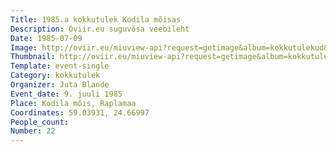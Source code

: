 ```yaml
---
Title: 1985.a kokkutulek Kodila mõisas
Description: Oviir.eu suguvõsa veebileht
Date: 1985-07-09
Image: http://oviir.eu/miuview-api?request=getimage&album=kokkutulekud&item=1985-22.-kokkutulek-9.-juuli-perekond-plande-kutsel-kodila-misas.jpg&size=1200&mode=longest
Thumbnail: http://oviir.eu/miuview-api?request=getimage&album=kokkutulekud&item=1985-22.-kokkutulek-9.-juuli-perekond-plande-kutsel-kodila-misas.jpg&size=600&mode=square
Template: event-single
Category: kokkutulek
Organizer: Juta Blande
Event_date: 9. juuli 1985
Place: Kodila mõis, Raplamaa
Coordinates: 59.03931, 24.66997
People_count:
Number: 22
---
```

